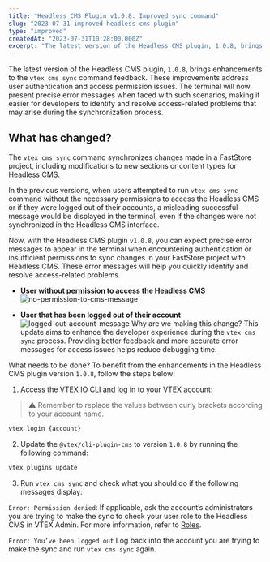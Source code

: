 ```yaml
---
title: "Headless CMS Plugin v1.0.8: Improved sync command"
slug: "2023-07-31-improved-headless-cms-plugin"
type: "improved"
createdAt: "2023-07-31T10:28:00.000Z"
excerpt: "The latest version of the Headless CMS plugin, 1.0.8, brings enhancements to the vtex cms sync command feedback."
---
```


The latest version of the Headless CMS plugin, `1.0.8`, brings enhancements to the `vtex cms sync` command feedback. These improvements address user authentication and access permission issues. The terminal will now present precise error messages when faced with such scenarios, making it easier for developers to identify and resolve access-related problems that may arise during the synchronization process.

## What has changed?
The `vtex cms sync` command synchronizes changes made in a FastStore project, including modifications to new sections or content types for Headless CMS. 

In the previous versions, when users attempted to run `vtex cms sync` command without the necessary permissions to access the Headless CMS or if they were logged out of their accounts, a misleading successful message would be displayed in the terminal, even if the changes were not synchronized in the Headless CMS interface.

Now, with the Headless CMS plugin `v1.0.8`, you can expect precise error messages to appear in the terminal when encountering authentication or insufficient permissions to sync changes in your FastStore project with Headless CMS. These error messages will help you quickly identify and resolve access-related problems.

- **User without permission to access the Headless CMS**
![no-permission-to-cms-message](https://vtexhelp.vtexassets.com/assets/docs/src/cms-error-message-permission___003887a63347ef3663d532cac01feb0a.png)

- **User that has been logged out of their account**
![logged-out-account-message](https://vtexhelp.vtexassets.com/assets/docs/src/cms-error-message-login___40a4de3dbf35aeb953e0f003ce083ee1.png)
Why are we making this change?
This update aims to enhance the developer experience during the `vtex cms sync` process. Providing better feedback and more accurate error messages for access issues helps reduce debugging time.

What needs to be done?
To benefit from the enhancements in the Headless CMS plugin version `1.0.8`, follow the steps below:

1. Access the VTEX IO CLI and log in to your VTEX account:

> ⚠️  Remember to replace the values between curly brackets according to your
  account name.

```bash
vtex login {account}
```

2. Update the `@vtex/cli-plugin-cms` to version `1.0.8` by running the following command:

```bash
vtex plugins update
```
3. Run `vtex cms sync` and check what you should do if the following messages display:

`Error: Permission denied`:
If applicable, ask the account’s administrators you are trying to make the sync to check your user role to the Headless CMS in VTEX Admin.  For more information, refer to [Roles](https://help.vtex.com/pt/tutorial/roles--7HKK5Uau2H6wxE1rH5oRbc).

`Error: You’ve been logged out`
Log back into the account you are trying to make the sync and run `vtex cms sync` again.
